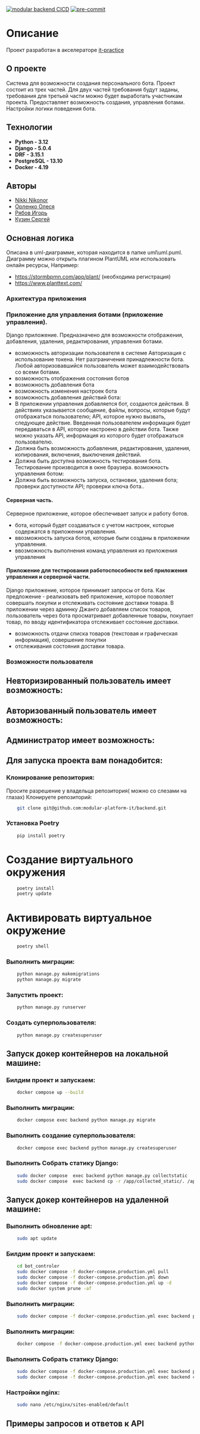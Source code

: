 [![modular backend CICD](https://github.com/modular-platform-it/backend/actions/workflows/modular-bc.yml/badge.svg)](https://github.com/modular-platform-it/backend/actions/workflows/modular-bc.yml)
[![pre-commit](https://img.shields.io/badge/pre--commit-enabled-brightgreen?logo=pre-commit)](https://github.com/pre-commit/pre-commit)

# Описание
Проект разработан в акселераторе [it-practice ](https://github.com/itpractice-team)

## О проекте
Система для возможности создания персонального бота.
Проект состоит из трех частей. Для двух частей требования будут заданы, требования для третьей части можно будет выработать участникам проекта.
Предоставляет возможность создания, управления ботами. Настройки логики поведения бота.

## Технологии
- **Python - 3.12**
- **Django - 5.0.4**
- **DRF - 3.15.1**
- **PostgreSQL - 13.10**
- **Docker - 4.19**

## Авторы
- [Nikki Nikonor](https://github.com/Paymir121)
- [Орленко Олеся](https://github.com/olees-orlenko)
- [Рябов Игорь](https://github.com/Geroy4ik)
- [Кузин Сергей](https://github.com/sihuannewrise)

## Основная логика
Описана в uml-диаграмме, которая находится в папке uml\uml.puml. Диаграмму можно открыть плагином PlantUML или использовать онлайн ресурсы, Например:
- https://stormbpmn.com/app/plant/ (необходима регистрация)
- https://www.planttext.com/

### Архитектура приложения
### Приложение для управления ботами (приложение управления).
Django приложение.
Предназначено для возможности отображения, добавления, удаления, редактирования, управления ботами.
- возможность авторизации пользователя в системе
Авторизация с использование токена. Нет разграничения принадлежности бота. Любой авторизовавшийся пользователь может взаимодействовать со всеми ботами.
- возможность  отображения состояния ботов
- возможность добавления бота
- возможность изменения настроек бота
- возможность добавления действий бота:
- В приложении управления добавляется бот, создаются действия. В действиях указывается сообщение, файлы, вопросы, которые будут отображаться пользователю; API, которое нужно вызвать, следующее действие. Введенная пользователем информация будет передаваться в API, которое настроено в действии бота. Также можно указать API, информация из которого будет отображаться пользователю.
- Должна быть возможность добавления, редактирования, удаления, копирования, включения, выключения действий.
- Должна быть доступна возможность тестирования бота. Тестирование производится в окне браузера.
возможность управления ботом:
- Должна быть возможность запуска, остановки, удаления бота; проверки доступности API; проверки ключа бота..

#### Серверная часть.
Серверное приложение, которое обеспечивает запуск и работу ботов.
- бота, который будет создаваться с учетом настроек, которые содержатся в приложении управления.
- ввозможность запуска ботов, которые были созданы в приложении управления.
- ввозможность выполнения команд управления из приложения управления

#### Приложение для  тестирования работоспособности веб приложения управления и серверной части.
Django приложение, которое принимает запросы от бота.
Как предложение - реализовать веб приложение, которое позволяет совершать покупки и отслеживать состояние доставки товара. В приложении через админку Джанго добавляем список товаров, пользователь через бота просматривает добавленные товары, покупает товар, по вводу идентификатора отслеживает состояние доставки.
- возможность отдачи списка товаров (текстовая и графическая информация),
совершение покупки
- отслеживания состояния доставки товара.

### Возможности пользователя
Невторизированный пользователь имеет возможность:
-
Авторизованный пользователь имеет возможность:
-
Администратор имеет возможность:
-

## Для запуска проекта вам понадобится:

### Клонирование репозитория:
Просите разрешение у владельца репозитория( можно со слезами на глазах)
Клонируете репозиторий:
```bash
    git clone git@github.com:modular-platform-it/backend.git
```

### Установка Poetry
```bash
    pip install poetry
```
# Создание виртуального окружения
```bash
    poetry install
    poetry update
```
# Активировать виртуальное окружение
```bash
    poetry shell
```

### Выполнить миграции:
```bash
    python manage.py makemigrations
    python manage.py migrate
```

### Запустить проект:
```bash
    python manage.py runserver
```

### Создать суперпользователя:
```bash
    python manage.py createsuperuser
```

## Запуск докер контейнеров на локальной машине:

### Билдим проект и запускаем:
```bash
    docker compose up --build
```

### Выполнить миграции:
```bash
    docker compose exec backend python manage.py migrate
```

### Выполнить создание суперпользователя:
```bash
    docker compose exec backend python manage.py createsuperuser
```

### Выполнить Собрать статику Django:
```bash
    sudo docker compose  exec backend python manage.py collectstatic
    sudo docker compose  exec backend cp -r /app/collected_static/. /app/static/
```

## Запуск докер контейнеров на удаленной машине:

### Выполнить обновление apt:
```bash
    sudo apt update
```

### Билдим проект и запускаем:
```bash
    cd bot_controler
    sudo docker compose -f docker-compose.production.yml pull
    sudo docker compose -f docker-compose.production.yml down
    sudo docker compose -f docker-compose.production.yml up -d
    sudo docker system prune -af
```

### Выполнить миграции:
```bash
    sudo docker compose -f docker-compose.production.yml exec backend python manage.py migrate
```

### Выполнить миграции:
```bash
    docker compose -f docker-compose.production.yml exec backend python manage.py createsuperuser
```

### Выполнить Собрать статику Django:
```bash
    sudo docker compose -f docker-compose.production.yml exec backend python manage.py collectstatic
    sudo docker compose -f docker-compose.production.yml exec backend cp -r /app/collected_static/. /app/static/
```

### Настройки nginx:
```bash
    sudo nano /etc/nginx/sites-enabled/default
```

## Примеры запросов и ответов к API

